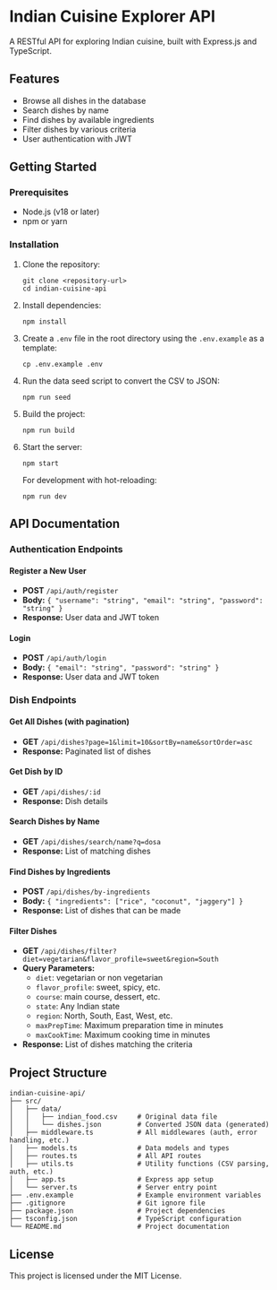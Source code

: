 # Indian Cuisine Explorer API

A RESTful API for exploring Indian cuisine, built with Express.js and TypeScript.

## Features

- Browse all dishes in the database
- Search dishes by name
- Find dishes by available ingredients
- Filter dishes by various criteria
- User authentication with JWT

## Getting Started

### Prerequisites

- Node.js (v18 or later)
- npm or yarn

### Installation

1. Clone the repository:
   ```
   git clone <repository-url>
   cd indian-cuisine-api
   ```

2. Install dependencies:
   ```
   npm install
   ```

3. Create a `.env` file in the root directory using the `.env.example` as a template:
   ```
   cp .env.example .env
   ```

4. Run the data seed script to convert the CSV to JSON:
   ```
   npm run seed
   ```

5. Build the project:
   ```
   npm run build
   ```

6. Start the server:
   ```
   npm start
   ```

   For development with hot-reloading:
   ```
   npm run dev
   ```

## API Documentation

### Authentication Endpoints

#### Register a New User
- **POST** `/api/auth/register`
- **Body:** `{ "username": "string", "email": "string", "password": "string" }`
- **Response:** User data and JWT token

#### Login
- **POST** `/api/auth/login`
- **Body:** `{ "email": "string", "password": "string" }`
- **Response:** User data and JWT token

### Dish Endpoints

#### Get All Dishes (with pagination)
- **GET** `/api/dishes?page=1&limit=10&sortBy=name&sortOrder=asc`
- **Response:** Paginated list of dishes

#### Get Dish by ID
- **GET** `/api/dishes/:id`
- **Response:** Dish details

#### Search Dishes by Name
- **GET** `/api/dishes/search/name?q=dosa`
- **Response:** List of matching dishes

#### Find Dishes by Ingredients
- **POST** `/api/dishes/by-ingredients`
- **Body:** `{ "ingredients": ["rice", "coconut", "jaggery"] }`
- **Response:** List of dishes that can be made

#### Filter Dishes
- **GET** `/api/dishes/filter?diet=vegetarian&flavor_profile=sweet&region=South`
- **Query Parameters:**
  - `diet`: vegetarian or non vegetarian
  - `flavor_profile`: sweet, spicy, etc.
  - `course`: main course, dessert, etc.
  - `state`: Any Indian state
  - `region`: North, South, East, West, etc.
  - `maxPrepTime`: Maximum preparation time in minutes
  - `maxCookTime`: Maximum cooking time in minutes
- **Response:** List of dishes matching the criteria

## Project Structure

```
indian-cuisine-api/
├── src/
│   ├── data/
│   │   ├── indian_food.csv     # Original data file
│   │   └── dishes.json         # Converted JSON data (generated)
│   ├── middleware.ts           # All middlewares (auth, error handling, etc.)
│   ├── models.ts               # Data models and types
│   ├── routes.ts               # All API routes 
│   ├── utils.ts                # Utility functions (CSV parsing, auth, etc.)
│   ├── app.ts                  # Express app setup
│   └── server.ts               # Server entry point
├── .env.example                # Example environment variables
├── .gitignore                  # Git ignore file
├── package.json                # Project dependencies
├── tsconfig.json               # TypeScript configuration
└── README.md                   # Project documentation
```

## License

This project is licensed under the MIT License.